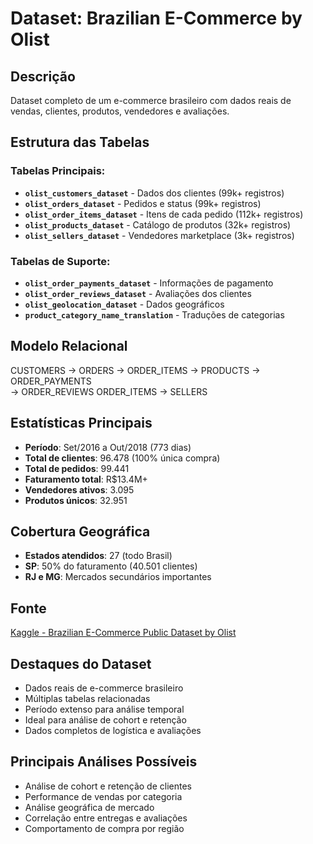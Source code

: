 # Dataset: Brazilian E-Commerce by Olist

## Descrição
Dataset completo de um e-commerce brasileiro com dados reais de vendas, clientes, produtos, vendedores e avaliações.

## Estrutura das Tabelas

### Tabelas Principais:
- **`olist_customers_dataset`** - Dados dos clientes (99k+ registros)
- **`olist_orders_dataset`** - Pedidos e status (99k+ registros)
- **`olist_order_items_dataset`** - Itens de cada pedido (112k+ registros)
- **`olist_products_dataset`** - Catálogo de produtos (32k+ registros)
- **`olist_sellers_dataset`** - Vendedores marketplace (3k+ registros)

### Tabelas de Suporte:
- **`olist_order_payments_dataset`** - Informações de pagamento
- **`olist_order_reviews_dataset`** - Avaliações dos clientes
- **`olist_geolocation_dataset`** - Dados geográficos
- **`product_category_name_translation`** - Traduções de categorias

## Modelo Relacional

CUSTOMERS → ORDERS → ORDER_ITEMS → PRODUCTS
                    → ORDER_PAYMENTS  
                    → ORDER_REVIEWS
ORDER_ITEMS → SELLERS


## Estatísticas Principais
- **Período**: Set/2016 a Out/2018 (773 dias)
- **Total de clientes**: 96.478 (100% única compra)
- **Total de pedidos**: 99.441
- **Faturamento total**: R$13.4M+
- **Vendedores ativos**: 3.095
- **Produtos únicos**: 32.951

## Cobertura Geográfica
- **Estados atendidos**: 27 (todo Brasil)
- **SP**: 50% do faturamento (40.501 clientes)
- **RJ e MG**: Mercados secundários importantes

## Fonte
[Kaggle - Brazilian E-Commerce Public Dataset by Olist](https://www.kaggle.com/datasets/olistbr/brazilian-ecommerce)

## Destaques do Dataset
- Dados reais de e-commerce brasileiro
- Múltiplas tabelas relacionadas
- Período extenso para análise temporal
- Ideal para análise de cohort e retenção
- Dados completos de logística e avaliações

## Principais Análises Possíveis
- Análise de cohort e retenção de clientes
- Performance de vendas por categoria
- Análise geográfica de mercado
- Correlação entre entregas e avaliações
- Comportamento de compra por região
